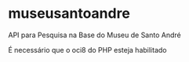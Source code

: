 # museusantoandre
API para Pesquisa na Base do Museu de Santo André

É necessário que o oci8 do PHP esteja habilitado

